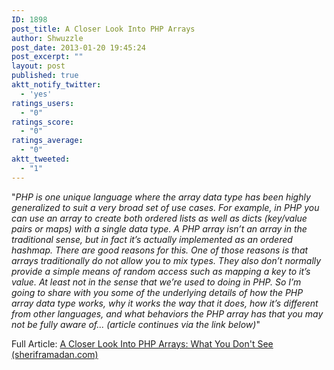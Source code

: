 ```yaml
---
ID: 1898
post_title: A Closer Look Into PHP Arrays
author: Shwuzzle
post_date: 2013-01-20 19:45:24
post_excerpt: ""
layout: post
published: true
aktt_notify_twitter:
  - 'yes'
ratings_users:
  - "0"
ratings_score:
  - "0"
ratings_average:
  - "0"
aktt_tweeted:
  - "1"
---
```

"<em>PHP is one unique language where the array data type has been highly generalized to suit a very broad set of use cases. For example, in PHP you can use an array to create both ordered lists as well as dicts (key/value pairs or maps) with a single data type. A PHP array isn’t an array in the traditional sense, but in fact it’s actually implemented as an ordered hashmap. There are good reasons for this. One of those reasons is that arrays traditionally do not allow you to mix types. They also don’t normally provide a simple means of random access such as mapping a key to it’s value. At least not in the sense that we’re used to doing in PHP. So I’m going to share with you some of the underlying details of how the PHP array data type works, why it works the way that it does, how it’s different from other languages, and what behaviors the PHP array has that you may not be fully aware of... (article continues via the link below)</em>"

Full Article: <a href="https://sheriframadan.com/2012/10/a-closer-look-into-php-arrays/">A Closer Look Into PHP Arrays: What You Don't See (sheriframadan.com)</a>
